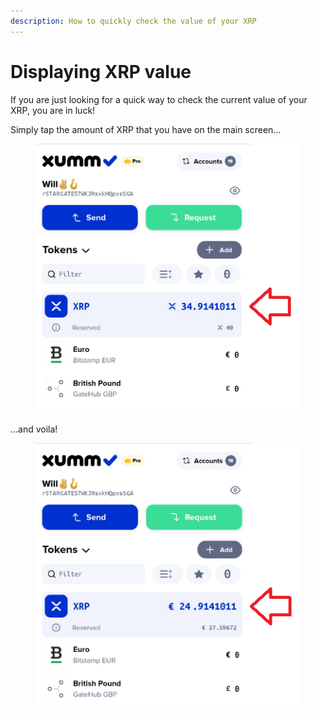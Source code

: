 ```yaml
---
description: How to quickly check the value of your XRP
---
```


# Displaying XRP value

If you are just looking for a quick way to check the current value of your XRP, you are in luck!

Simply tap the amount of XRP that you have on the main screen...

<figure><img src="../.gitbook/assets/Value - 2.png" alt=""><figcaption></figcaption></figure>

...and voila!



<figure><img src="../.gitbook/assets/Value - 1.png" alt=""><figcaption></figcaption></figure>
